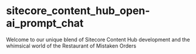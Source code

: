 # sitecore_content_hub_open-ai_prompt_chat
Welcome to our unique blend of Sitecore Content Hub development and the whimsical world of the Restaurant of Mistaken Orders
